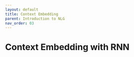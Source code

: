 ```yaml
---
layout: default
title: Context Embedding
parent: Introduction to NLG
nav_order: 03
---
```


# Context Embedding with RNN

